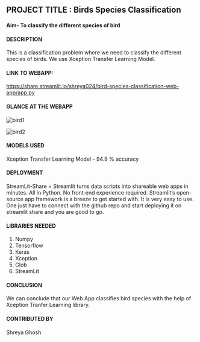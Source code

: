 ## PROJECT TITLE : Birds Species Classification

#### Aim- To classify the different species of bird

#### DESCRIPTION

This is a classification problem where we need to classify the different species of birds. We use Xception Transfer Learning Model.

#### LINK TO WEBAPP:

https://share.streamlit.io/shreya024/bird-species-classification-web-app/app.py

#### GLANCE AT THE WEBAPP

![bird1](https://user-images.githubusercontent.com/72400676/160309740-bf22a5e4-4887-4f08-a514-2deaf984d5e1.JPG)

![bird2](https://user-images.githubusercontent.com/72400676/160309748-b9cdc5e7-d2c1-466c-bbdd-7ad3cedeaa45.JPG)

#### MODELS USED

Xception Transfer Learning Model - 94.9 % accuracy

#### DEPLOYMENT

StreamLit-Share = Streamlit turns data scripts into shareable web apps in minutes. All in Python. No front‑end experience required. Streamlit’s open-source app framework is a breeze to get started with. It is very easy to use. One just have to connect with the github repo and start deploying it on streamlit share and you are good to go.

#### LIBRARIES NEEDED

1. Numpy
2. Tensorflow
3. Keras
4. Xception
5. Glob
6. StreamLit

#### CONCLUSION

We can conclude that our Web App classifies bird species with the help of Xception Tranfer Learning library.

#### CONTRIBUTED BY

Shreya Ghosh
